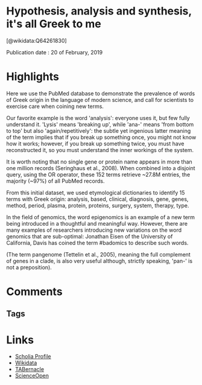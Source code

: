 
Hypothesis, analysis and synthesis, it's all Greek to me
========================================================
  
  [@wikidata:Q64261830]  
  
Publication date : 20 of February, 2019  

# Highlights

 Here we use the PubMed database to demonstrate the prevalence of words of Greek origin in the language of modern science, and call for scientists to exercise care when coining new terms.

 Our favorite example is the word 'analysis': everyone uses it, but few fully understand it. 'Lysis' means 'breaking up', while 'ana-' means 'from bottom to top' but also 'again/repetitively': the subtle yet ingenious latter meaning of the term implies that if you break up something once, you might not know how it works; however, if you break up something twice, you must have reconstructed it, so you must understand the inner workings of the system.

It is worth noting that no single gene or protein name appears in more than one million records (Seringhaus et al., 2008). When combined into a disjoint query, using the OR operator, these 152 terms retrieve ~27.8M entries, the majority (~97%) of all PubMed records.

From this initial dataset, we used etymological dictionaries to identify 15 terms with Greek origin: analysis, based, clinical, diagnosis, gene, genes, method, period, plasma, protein, proteins, surgery, system, therapy, type.

In the field of genomics, the word epigenomics is an example of a new term being introduced in a thoughtful and meaningful way. However, there are many examples of researchers introducing new variations on the word genomics that are sub-optimal: Jonathan Eisen of the University of California, Davis has coined the term #badomics to describe such words.

(The term pangenome (Tettelin et al., 2005), meaning the full complement of genes in a clade, is also very useful although, strictly speaking, 'pan-' is not a preposition).



# Comments

## Tags

# Links
  
 * [Scholia Profile](https://scholia.toolforge.org/work/Q64261830)  
 * [Wikidata](https://www.wikidata.org/wiki/Q64261830)  
 * [TABernacle](https://tabernacle.toolforge.org/?#/tab/manual/Q64261830/P921%3BP4510)  
 * [ScienceOpen](https://www.scienceopen.com/search#('v'~3_'id'~''_'isExactMatch'~true_'context'~null_'kind'~77_'order'~0_'orderLowestFirst'~false_'query'~'Hypothesis%2C%20analysis%20and%20synthesis%2C%20it%27s%20all%20Greek%20to%20me'_'filters'~!*_'hideOthers'~false))  
